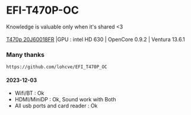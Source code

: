 # EFI-T470P-OC
Knowledge is valuable only when it's shared <3 <br/><br/>
[T470p 20J60018FR](https://icecat.biz/en/p/lenovo/20j60018fr/thinkpad-laptops-t470p-37145074.html) |GPU : intel HD 630 | OpenCore 0.9.2 | Ventura 13.6.1 <br/>
### Many thanks
```
https://github.com/lohcve/EFI_T470P_OC
```

#### 2023-12-03
- Wifi/BT : Ok
- HDMI/MiniDP : Ok, Sound work with Both
- All usb ports and card reader : Ok
